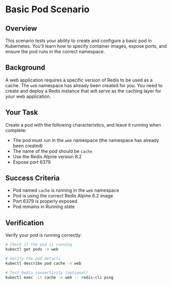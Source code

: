 # Basic Pod Scenario

## Overview
This scenario tests your ability to create and configure a basic pod in Kubernetes. You'll learn how to specify container images, expose ports, and ensure the pod runs in the correct namespace.

## Background
A web application requires a specific version of Redis to be used as a cache. The `web` namespace has already been created for you. You need to create and deploy a Redis instance that will serve as the caching layer for your web application.

## Your Task
Create a pod with the following characteristics, and leave it running when complete:
- The pod must run in the `web` namespace (the namespace has already been created)
- The name of the pod should be `cache`
- Use the Redis Alpine version 8.2
- Expose port 6379

## Success Criteria
- Pod named `cache` is running in the `web` namespace
- Pod is using the correct Redis Alpine 8.2 image
- Port 6379 is properly exposed
- Pod remains in Running state

## Verification

Verify your pod is running correctly:

```bash
# Check if the pod is running
kubectl get pods -n web

# Verify the pod details
kubectl describe pod cache -n web

# Test Redis connectivity (optional)
kubectl exec -it cache -n web -- redis-cli ping
```
